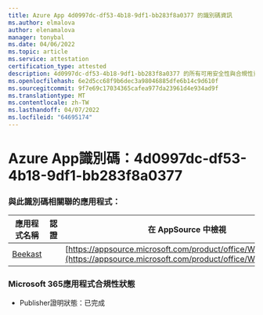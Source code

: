 ```yaml
---
title: Azure App 4d0997dc-df53-4b18-9df1-bb283f8a0377 的識別碼資訊
ms.author: elmalova
author: elenamalova
manager: tonybal
ms.date: 04/06/2022
ms.topic: article
ms.service: attestation
certification_type: attested
description: 4d0997dc-df53-4b18-9df1-bb283f8a0377 的所有可用安全性與合規性資訊。
ms.openlocfilehash: 6e2d5cc68f9b6dec3a98046885dfe6b14c9d610f
ms.sourcegitcommit: 9f7e69c17034365cafea977da23961d4e934ad9f
ms.translationtype: MT
ms.contentlocale: zh-TW
ms.lasthandoff: 04/07/2022
ms.locfileid: "64695174"
---
```

# <a name="azure-app-id-4d0997dc-df53-4b18-9df1-bb283f8a0377"></a>Azure App識別碼：4d0997dc-df53-4b18-9df1-bb283f8a0377


### <a name="apps-associated-with-this-id"></a>與此識別碼相關聯的應用程式：
| **應用程式名稱** | **認證** | **在 AppSource 中檢視** |
|--------------|---------------|-----------------------|
| [Beekast](../forward/WA200001447.md) |  | [https://appsource.microsoft.com/product/office/WA200001447](https://appsource.microsoft.com/product/office/WA200001447) |

### <a name="microsoft-365-app-compliance-status"></a>Microsoft 365應用程式合規性狀態
- Publisher證明狀態：已完成
